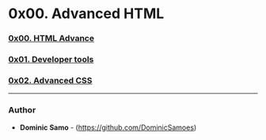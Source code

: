 # 0x00. Advanced HTML

### [0x00. HTML Advance](0x00-html_advanced)

### [0x01. Developer tools](0x01-developer_tools)

### [0x02. Advanced CSS](0x02-CSS_advanced)

---

### Author
* **Dominic Samo** - (https://github.com/DominicSamoes)
